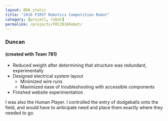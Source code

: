 ```yaml
---
layout: BDA_static
title: "2016 FIRST Robotics Competition Robot"
category: [project, robot]
permalink: /projects/FRC2016Robot/
---
```

### Duncan
#### (created with Team 781)
- Reduced weight after determining that structure was redundant, experimentally
- Designed electrical system layout
	- Minimized wire runs
	- Maximized ease of troubleshooting with accessible components
- Finished website experimentation 

I was also the Human Player. I controlled the entry of dodgeballs onto the field, and would have to anticipate need and place them exactly where they needed to go.